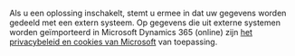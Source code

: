 Als u een oplossing inschakelt, stemt u ermee in dat uw gegevens worden gedeeld met een extern systeem. Op gegevens die uit externe systemen worden geïmporteerd in Microsoft Dynamics 365 (online) zijn [het privacybeleid en cookies van Microsoft](http://go.microsoft.com/fwlink/p/?LinkID=521839) van toepassing.
